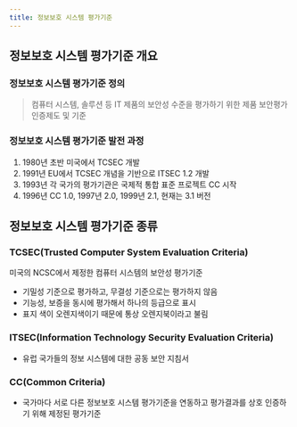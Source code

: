 ```yaml
---
title: 정보보호 시스템 평가기준
---
```


## 정보보호 시스템 평가기준 개요
### 정보보호 시스템 평가기준 정의
> 컴퓨터 시스템, 솔루션 등 IT 제품의 보안성 수준을 평가하기 위한 제품 보안평가 인증제도 및 기준

### 정보보호 시스템 평가기준 발전 과정
1. 1980년 초반 미국에서 TCSEC 개발
1. 1991년 EU에서 TCSEC 개념을 기반으로 ITSEC 1.2 개발
1. 1993년 각 국가의 평가기관은 국제적 통합 표준 프로젝트 CC 시작
1. 1996년 CC 1.0, 1997년 2.0, 1999년 2.1, 현재는 3.1 버전

## 정보보호 시스템 평가기준 종류
### TCSEC(Trusted Computer System Evaluation Criteria)
미국의 NCSC에서 제정한 컴퓨터 시스템의 보안성 평가기준

* 기밀성 기준으로 평가하고, 무결성 기준으로는 평가하지 않음
* 기능성, 보증을 동시에 평가해서 하나의 등급으로 표시
* 표지 색이 오렌지색이기 때문에 통상 오렌지북이라고 불림

### ITSEC(Information Technology Security Evaluation Criteria)
* 유럽 국가들의 정보 시스템에 대한 공동 보안 지침서

### CC(Common Criteria)
* 국가마다 서로 다른 정보보호 시스템 평가기준을 연동하고 평가결과를 상호 인증하기 위해 제정된 평가기준
